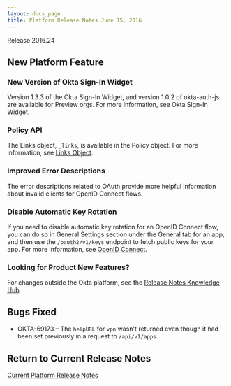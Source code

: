 ```yaml
---
layout: docs_page
title: Platform Release Notes June 15, 2016
---
```


Release 2016.24

## New Platform Feature

### New Version of Okta Sign-In Widget
Version 1.3.3 of the Okta Sign-In Widget, and version 1.0.2 of okta-auth-js are available for Preview orgs. For more information, see Okta Sign-In Widget.

### Policy API
The Links object, `_links`, is available in the Policy object. For more information, see [Links Object](http://developer.okta.com/docs/api/resources/users.html#links-object).

### Improved Error Descriptions
The error descriptions related to OAuth provide more helpful information about invalid clients for OpenID Connect flows. 

### Disable Automatic Key Rotation
If you need to disable automatic key rotation for an OpenID Connect flow, you can do so in General Settings section under the General tab for an app, and then use the `/oauth2/v1/keys` endpoint to fetch public keys for your app. For more information, see [OpenID Connect](http://developer.okta.com/docs/api/resources/oidc.html).


### Looking for Product New Features?

For changes outside the Okta platform, see the [Release Notes Knowledge Hub](https://support.okta.com/help/articles/Knowledge_Article/Release-Notes-Knowledge-Hub).

## Bugs Fixed

* OKTA-69173 – The `helpURL` for `vpn` wasn't returned even though it had been set previously in a request to `/api/v1/apps`.

## Return to Current Release Notes

[Current Platform Release Notes](platform-release-notes.html)


